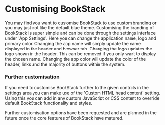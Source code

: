# Customising BookStack

You may find you want to customise BookStack to use custom branding or you may just not like the default blue theme. Customising the branding of BookStack is super simple and can be done through the settings interface under 'App Settings'. Here you can change the application name, logo and primary color.
Changing the app name will simply update the name displayed in the header and browser tab.
Changing the logo updates the logo shown in the header. This can be removed if you only want to display the chosen name.
Changing the app color will update the color of the header, links and the majority of buttons within the system.

### Further customisation

If you need to customise BookStack further to the given controls in the settings area you can make use of the 'Custom HTML head content' setting. Using this you can add in any custom JavaScript or CSS content to override default BookStack functionality and styles.

Further customisation options have been requested and are planned in the future once the core features of BookStack have matured.
